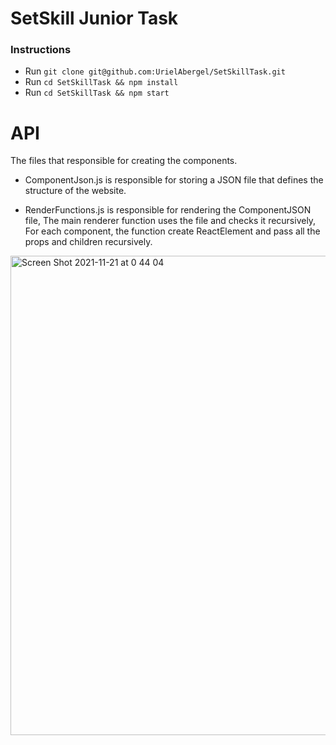 # SetSkill Junior Task

### Instructions
* Run ` git clone git@github.com:UrielAbergel/SetSkillTask.git `
* Run `cd SetSkillTask && npm install`
* Run `cd SetSkillTask && npm start`


# API
The files that responsible for creating the components.

* ComponentJson.js is responsible for storing a JSON file that defines the structure of the website.
  
* RenderFunctions.js is responsible  for rendering the ComponentJSON file, The main renderer function uses the file and checks it recursively, For each component, the function create ReactElement and pass all the props and children recursively.


<img width="767" alt="Screen Shot 2021-11-21 at 0 44 04" src="https://user-images.githubusercontent.com/54840897/142743425-84b49ed7-13ab-43f2-90e0-969df73140ef.png">



